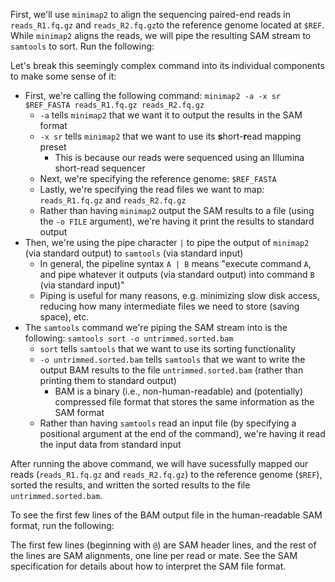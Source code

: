 <script>
import Link from "components/Link.svelte";
import Execute from "components/Execute.svelte";
</script>

First, we'll use `minimap2` to align the sequencing paired-end reads in `reads_R1.fq.gz` and `reads_R2.fq.gz`to the reference genome located at `$REF`. While `minimap2` aligns the reads, we will <Link href="https://en.wikipedia.org/wiki/Pipeline_(Unix)#Pipelines_in_command_line_interfaces">pipe</Link> the resulting SAM stream to `samtools` to sort. Run the following:

<Execute command="minimap2 -a -x sr $REF_FASTA \ reads_R1.fq.gz reads_R2.fq.gz | \ samtools sort -o untrimmed.sorted.bam" />

Let's break this seemingly complex command into its individual components to make some sense of it:

- First, we're calling the following command: `minimap2 -a -x sr $REF_FASTA reads_R1.fq.gz reads_R2.fq.gz`
  - `-a` tells `minimap2` that we want it to output the results in the SAM format
  - `-x sr` tells `minimap2` that we want to use its **s**hort-**r**ead mapping preset
    - This is because our reads were sequenced using an Illumina short-read sequencer
  - Next, we're specifying the reference genome: `$REF_FASTA`
  - Lastly, we're specifying the read files we want to map: `reads_R1.fq.gz` and `reads_R2.fq.gz`
  - Rather than having `minimap2` output the SAM results to a file (using the `-o FILE` argument), we're having it print the results to <Link href="https://en.wikipedia.org/wiki/Standard_streams#Standard_output_(stdout)">standard output</Link>
- Then, we're using the pipe character `|` to pipe the output of `minimap2` (via standard output) to `samtools` (via <Link href="https://en.wikipedia.org/wiki/Standard_streams#Standard_input_(stdin)">standard input</Link>)
  - In general, the pipeline syntax `A | B` means "execute command `A`, and pipe whatever it outputs (via standard output) into command `B` (via standard input)"
  - Piping is useful for many reasons, e.g. minimizing slow disk access, reducing how many intermediate files we need to store (saving space), etc.
- The `samtools` command we're piping the SAM stream into is the following: `samtools sort -o untrimmed.sorted.bam`
  - `sort` tells `samtools` that we want to use its sorting functionality
  - `-o untrimmed.sorted.bam` tells `samtools` that we want to write the output BAM results to the file `untrimmed.sorted.bam` (rather than printing them to standard output)
    - BAM is a binary (i.e., non-human-readable) and (potentially) compressed file format that stores the same information as the SAM format
  - Rather than having `samtools` read an input file (by specifying a positional argument at the end of the command), we're having it read the input data from standard input

After running the above command, we will have sucessfully mapped our reads (`reads_R1.fq.gz` and `reads_R2.fq.gz`) to the reference genome (`$REF`), sorted the results, and written the sorted results to the file `untrimmed.sorted.bam`.

To see the first few lines of the BAM output file in the human-readable SAM format, run the following:

<Execute command="samtools view -h untrimmed.sorted.bam | \ head -n 5" />

The first few lines (beginning with `@`) are SAM header lines, and the rest of the lines are SAM alignments, one line per read or mate. See the <Link href="http://samtools.sourceforge.net/SAM1.pdf">SAM specification</Link> for details about how to interpret the SAM file format.
